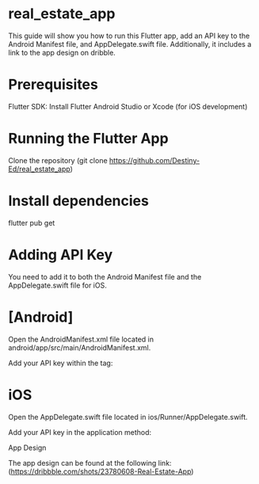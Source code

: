 # real_estate_app

This guide will show you how to run this Flutter app, add an API key to the Android Manifest file, and AppDelegate.swift file. Additionally, it includes a link to the app design on dribble.

# Prerequisites

Flutter SDK: Install Flutter
Android Studio or Xcode (for iOS development)


# Running the Flutter App

Clone the repository (git clone https://github.com/Destiny-Ed/real_estate_app)

# Install dependencies

flutter pub get

# Adding API Key

You need to add it to both the Android Manifest file and the AppDelegate.swift file for iOS.

# [Android]

Open the AndroidManifest.xml file located in android/app/src/main/AndroidManifest.xml.

Add your API key within the <application> tag:

  <meta-data
            android:name="com.example.API_KEY"
            android:value="YOUR_API_KEY_HERE" />

            
# iOS
Open the AppDelegate.swift file located in ios/Runner/AppDelegate.swift.

Add your API key in the application method:


App Design

The app design can be found at the following link: (https://dribbble.com/shots/23780608-Real-Estate-App)
